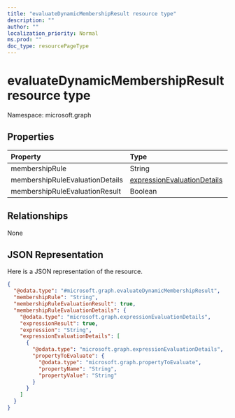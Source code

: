```yaml
---
title: "evaluateDynamicMembershipResult resource type"
description: ""
author: ""
localization_priority: Normal
ms.prod: ""
doc_type: resourcePageType
---
```


# evaluateDynamicMembershipResult resource type


Namespace: microsoft.graph



## Properties
|Property|Type|Description|
|:---|:---|:---|
|membershipRule|String||
|membershipRuleEvaluationDetails|[expressionEvaluationDetails](../resources/expressionevaluationdetails.md)||
|membershipRuleEvaluationResult|Boolean||

## Relationships
None

## JSON Representation
Here is a JSON representation of the resource.
<!-- {
  "blockType": "resource",
  "@odata.type": "microsoft.graph.evaluateDynamicMembershipResult"
}
-->
``` json
{
  "@odata.type": "#microsoft.graph.evaluateDynamicMembershipResult",
  "membershipRule": "String",
  "membershipRuleEvaluationResult": true,
  "membershipRuleEvaluationDetails": {
    "@odata.type": "microsoft.graph.expressionEvaluationDetails",
    "expressionResult": true,
    "expression": "String",
    "expressionEvaluationDetails": [
      {
        "@odata.type": "microsoft.graph.expressionEvaluationDetails",
        "propertyToEvaluate": {
          "@odata.type": "microsoft.graph.propertyToEvaluate",
          "propertyName": "String",
          "propertyValue": "String"
        }
      }
    ]
  }
}
```

